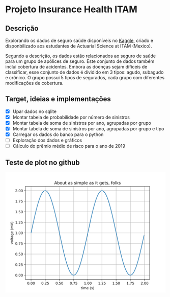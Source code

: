 # Projeto Insurance Health ITAM

## Descrição
Explorando os dados de seguro saúde disponíveis no [Kaggle](https://www.kaggle.com/omartronco/health-insurance-data), criado e disponbilizado aos estudantes de Actuarial Science at ITAM (Mexico).

Segundo a descrição, os dados estão relacionados ao seguro de saúde para um grupo de apólices de seguro. Este conjunto de dados também inclui cobertura de acidentes. Embora as doenças sejam difíceis de classificar, esse conjunto de dados é dividido em 3 tipos: agudo, subagudo e crônico. O grupo possui 5 tipos de segurados, cada grupo com diferentes modificações de cobertura.


## Target, ideias e implementações

- [x] Upar dados no sqlite
- [x] Montar tabela de probabilidade por número de sinistros
- [x] Montar tabela de soma de sinistros por ano, agrupadas por grupo
- [x] Montar tabela de soma de sinistros por ano, agrupadas por grupo e tipo
- [x] Carregar os dados do banco para o python
- [ ] Exploração dos dados e gráficos
- [ ] Cálculo do prêmio médio de risco para o ano de 2019

## Teste de plot no github

![svg](plots/teste2.svg)
